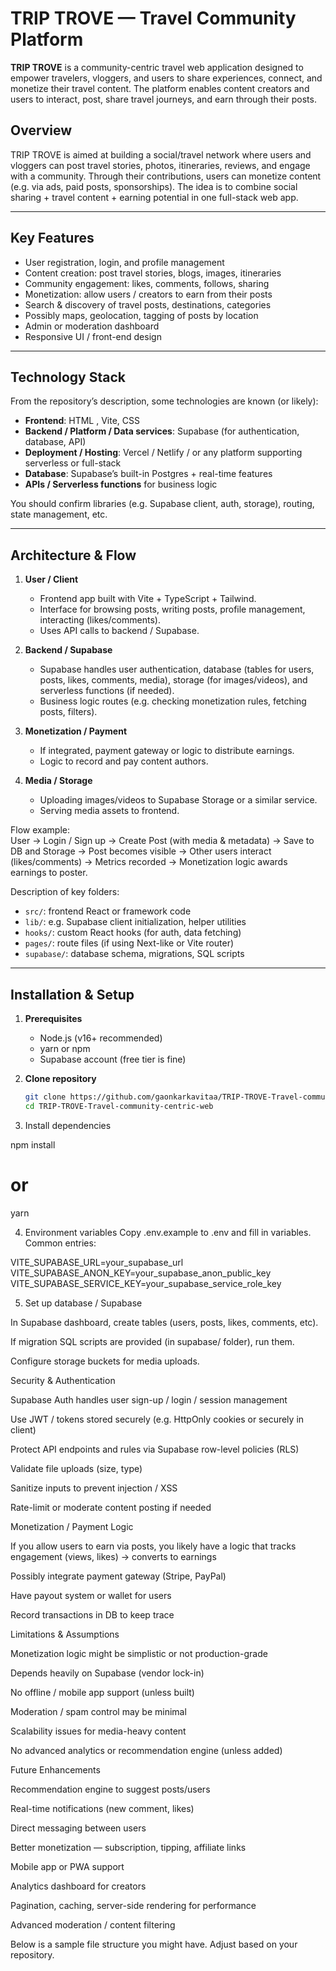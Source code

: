 # TRIP TROVE — Travel Community Platform

**TRIP TROVE** is a community-centric travel web application designed to empower travelers, vloggers, and users to share experiences, connect, and monetize their travel content. The platform enables content creators and users to interact, post, share travel journeys, and earn through their posts.



## Overview

TRIP TROVE is aimed at building a social/travel network where users and vloggers can post travel stories, photos, itineraries, reviews, and engage with a community. Through their contributions, users can monetize content (e.g. via ads, paid posts, sponsorships). The idea is to combine social sharing + travel content + earning potential in one full-stack web app.

---

## Key Features

- User registration, login, and profile management  
- Content creation: post travel stories, blogs, images, itineraries  
- Community engagement: likes, comments, follows, sharing  
- Monetization: allow users / creators to earn from their posts  
- Search & discovery of travel posts, destinations, categories  
- Possibly maps, geolocation, tagging of posts by location  
- Admin or moderation dashboard  
- Responsive UI / front-end design  

---

## Technology Stack

From the repository’s description, some technologies are known (or likely):  
- **Frontend**: HTML , Vite, CSS  
- **Backend / Platform / Data services**: Supabase (for authentication, database, API)  
- **Deployment / Hosting**: Vercel / Netlify / or any platform supporting serverless or full-stack  
- **Database**: Supabase’s built-in Postgres + real-time features  
- **APIs / Serverless functions** for business logic  

You should confirm libraries (e.g. Supabase client, auth, storage), routing, state management, etc.

---

## Architecture & Flow

1. **User / Client**  
   - Frontend app built with Vite + TypeScript + Tailwind.  
   - Interface for browsing posts, writing posts, profile management, interacting (likes/comments).  
   - Uses API calls to backend / Supabase.

2. **Backend / Supabase**  
   - Supabase handles user authentication, database (tables for users, posts, likes, comments, media), storage (for images/videos), and serverless functions (if needed).  
   - Business logic routes (e.g. checking monetization rules, fetching posts, filters).

3. **Monetization / Payment**  
   - If integrated, payment gateway or logic to distribute earnings.  
   - Logic to record and pay content authors.

4. **Media / Storage**  
   - Uploading images/videos to Supabase Storage or a similar service.  
   - Serving media assets to frontend.

Flow example:  
User → Login / Sign up → Create Post (with media & metadata) → Save to DB and Storage → Post becomes visible → Other users interact (likes/comments) → Metrics recorded → Monetization logic awards earnings to poster.


Description of key folders:  
- `src/`: frontend React or framework code  
- `lib/`: e.g. Supabase client initialization, helper utilities  
- `hooks/`: custom React hooks (for auth, data fetching)  
- `pages/`: route files (if using Next-like or Vite router)  
- `supabase/`: database schema, migrations, SQL scripts  

---

## Installation & Setup

1. **Prerequisites**  
   - Node.js (v16+ recommended)  
   - yarn or npm  
   - Supabase account (free tier is fine)  

2. **Clone repository**  
   ```bash
   git clone https://github.com/gaonkarkavitaa/TRIP-TROVE-Travel-community-centric-web.git
   cd TRIP-TROVE-Travel-community-centric-web
3. Install dependencies

npm install
# or
yarn

4. Environment variables
Copy .env.example to .env and fill in variables. Common entries:

VITE_SUPABASE_URL=your_supabase_url
VITE_SUPABASE_ANON_KEY=your_supabase_anon_public_key
VITE_SUPABASE_SERVICE_KEY=your_supabase_service_role_key

5. Set up database / Supabase

In Supabase dashboard, create tables (users, posts, likes, comments, etc).

If migration SQL scripts are provided (in supabase/ folder), run them.

Configure storage buckets for media uploads.

Security & Authentication

Supabase Auth handles user sign-up / login / session management

Use JWT / tokens stored securely (e.g. HttpOnly cookies or securely in client)

Protect API endpoints and rules via Supabase row-level policies (RLS)

Validate file uploads (size, type)

Sanitize inputs to prevent injection / XSS

Rate-limit or moderate content posting if needed

Monetization / Payment Logic

If you allow users to earn via posts, you likely have a logic that tracks engagement (views, likes) → converts to earnings

Possibly integrate payment gateway (Stripe, PayPal)

Have payout system or wallet for users

Record transactions in DB to keep trace

Limitations & Assumptions

Monetization logic might be simplistic or not production-grade

Depends heavily on Supabase (vendor lock-in)

No offline / mobile app support (unless built)

Moderation / spam control may be minimal

Scalability issues for media-heavy content

No advanced analytics or recommendation engine (unless added)

Future Enhancements

Recommendation engine to suggest posts/users

Real-time notifications (new comment, likes)

Direct messaging between users

Better monetization — subscription, tipping, affiliate links

Mobile app or PWA support

Analytics dashboard for creators

Pagination, caching, server-side rendering for performance

Advanced moderation / content filtering

Below is a sample file structure you might have. Adjust based on your repository.

